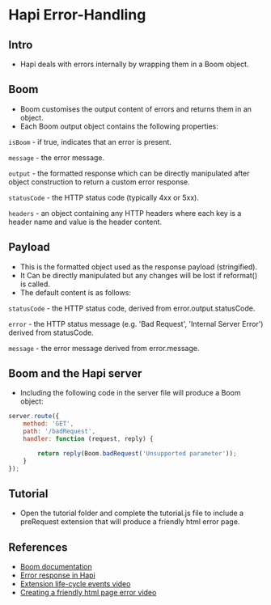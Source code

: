 # Hapi Error-Handling

## Intro
* Hapi deals with errors internally by wrapping them in a Boom object.

## Boom
* Boom customises the output content of errors and returns them in an object.
* Each Boom output object contains the following properties:

`isBoom` - if true, indicates that an error is present.

`message` - the error message.

`output` - the formatted response which can be directly manipulated after object construction to return a custom error response.

`statusCode` - the HTTP status code (typically 4xx or 5xx).

`headers` - an object containing any HTTP headers where each key is a header name and value is the header content.

## Payload
* This is the formatted object used as the response payload (stringified).
* It Can be directly manipulated but any changes will be lost if reformat() is called.
* The default content is as follows:

`statusCode` - the HTTP status code, derived from error.output.statusCode.

`error` - the HTTP status message (e.g. 'Bad Request', 'Internal Server Error') derived from statusCode.

`message` - the error message derived from error.message.

## Boom and the Hapi server
* Including the following code in the server file will produce a Boom object:
```javascript
server.route({
    method: 'GET',
    path: '/badRequest',
    handler: function (request, reply) {

        return reply(Boom.badRequest('Unsupported parameter'));
    }
});
```


## Tutorial
* Open the tutorial folder and complete the tutorial.js file to include a preRequest extension that will produce a friendly html error page.

## References
* [Boom documentation](https://github.com/hapijs/boom)
* [Error response in Hapi](https://github.com/hapijs/hapi/blob/master/API.md#error-response)
* [Extension life-cycle events video](https://egghead.io/lessons/node-js-hapi-js-extending-the-request-with-lifecycle-events)
* [Creating a friendly html page error video](https://egghead.io/lessons/node-js-hapi-js-friendly-error-pages-with-extension-events)
